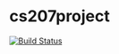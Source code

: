 # cs207project

[![Build Status](https://travis-ci.org/gitrdone4/cs207project.svg?branch=master)](https://travis-ci.org/gitrdone4/cs207project)